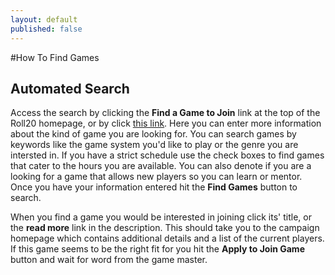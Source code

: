 ```yaml
---
layout: default
published: false
---
```


#How To Find Games
## Automated Search

Access the search by clicking the **Find a Game to Join** link at the top of the Roll20 homepage, or by click [this link](http://app.roll20.net/lfg/search). Here you can enter more information about the kind of game you are looking for. You can search games by keywords like the game system you'd like to play or the genre you are intersted in. If you have a strict schedule use the check boxes to find games that cater to the hours you are available. You can also denote if you are a looking for a game that allows new players so you can learn or mentor. Once you have your information entered hit the **Find Games** button to search.

When you find a game you would be interested in joining click its' title, or the **read more** link in the description. This should take you to the campaign homepage which contains additional details and a list of the current players. If this game seems to be the right fit for you hit the **Apply to Join Game** button and wait for word from the game master.